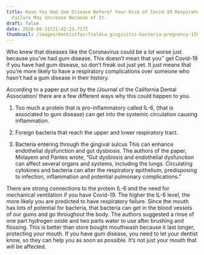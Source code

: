 ```yaml
---
title: Have You Had Gum Disease Before? Your Risk of Covid-19 Respiratory
  Failure May Increase Because of It.
draft: false
date: 2020-08-31T21:42:23.717Z
thumbnail: /images/dentistfairfieldca-gingivitis-bacteria-pregnancy-150x150.jpeg
---
```

Who knew that diseases like the Coronavirus could be a lot worse just because you’ve had gum disease. This doesn’t mean that you’’ get Covid-19 if you have had gum disease, so don’t freak out just yet. It just means that you’re more likely to have a respiratory complications over someone who hasn’t had a gum disease in their history.

According to a paper put out by the /Journal of the California Dental Association/ there are a few different ways why this could happen to you.

1. Too much a protein that is pro-inflammatory called IL-6, (that is associated to gum disease) can get into the systemic circulation causing inflammation.


2. Foreign bacteria that reach the upper and lower respiratory tract. 


3. Bacteria entering through the gingival sulcus This can enhance endothelial dysfunction and gut dysbiosis. The authors of the paper, Molayem and Pantes wrote, “Gut dysbiosis and endothelial dysfunction can affect several organs and systems, including the lungs. Circulating cytokines and bacteria can alter the respiratory epithelium, predisposing to infection, inflammation and potential pulmonary complications.”



There are strong connections to the protein IL-6 and the need for mechanical ventilation if you have Covid-19. The higher the IL-6 level, the more likely you are predicted to have respiratory failure. Since the mouth has lots of potential for bacteria, that bacteria can get in the blood vessels of our gums and go throughout the body. 
The authors suggested a rinse of one part hydrogen oxide and two parts water to use after brushing and flossing. This is better than store bought mouthwash because it last longer, protecting your mouth. 
If you have gum disease, you need to let your dentist know, so they can help you as soon as possible. It’s not just your mouth that will be affected.